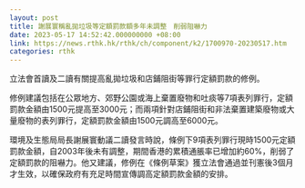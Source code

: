 ```yaml
---
layout: post
title: 謝展寰稱亂拋垃圾等定額罰款額多年未調整　削弱阻嚇力
date: 2023-05-17 14:52:42.000000000 +08:00
link: https://news.rthk.hk/rthk/ch/component/k2/1700970-20230517.htm
categories: rthk
---
```


立法會首讀及二讀有關提高亂拋垃圾和店鋪阻街等罪行定額罰款的修例。

修例建議包括在公眾地方、郊野公園或海上棄置廢物和吐痰等7項表列罪行，定額罰款金額由1500元提高至3000元；而兩項針對店鋪阻街和非法棄置建築廢物或大量廢物的表列罪行，定額罰款金額由1500元調高至6000元。

環境及生態局局長謝展寰動議二讀發言時說，條例下9項表列罪行現時1500元定額罰款金額，自2003年後未有調整，期間香港的累積通脹率已增加約60%，削弱了定額罰款的阻嚇力。他又建議，修例在《條例草案》獲立法會通過並刊憲後3個月才生效，以確保政府有充足時間宣傳調高定額罰款金額的安排。
